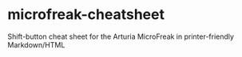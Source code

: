 # microfreak-cheatsheet
Shift-button cheat sheet for the Arturia MicroFreak in printer-friendly Markdown/HTML

